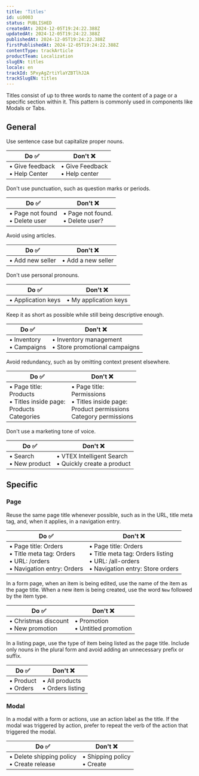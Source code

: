 ```yaml
---
title: 'Titles'
id: ui0003
status: PUBLISHED
createdAt: 2024-12-05T19:24:22.388Z
updatedAt: 2024-12-05T19:24:22.388Z
publishedAt: 2024-12-05T19:24:22.388Z
firstPublishedAt: 2024-12-05T19:24:22.388Z
contentType: trackArticle
productTeam: Localization
slugEN: titles
locale: en
trackId: 5PxyAgZrtiYlaYZBTlhJ2A
trackSlugEN: titles
---
```


Titles consist of up to three words to name the content of a page or a specific section within it. This pattern is commonly used in components like Modals or Tabs.

## General

Use sentence case but capitalize proper nouns.

| Do ✅ | Don't ❌ |
| --------- | ------------ |
| • Give feedback <br> • Help Center | • Give Feedback <br> • Help center |

Don't use punctuation, such as question marks or periods.

| Do ✅ | Don't ❌ |
| --------- | ------------ |
| • Page not found <br> • Delete user | • Page not found. <br> • Delete user? |

Avoid using articles.

| Do ✅ | Don't ❌ |
| --------- | ------------ |
| • Add new seller | • Add a new seller |

Don't use personal pronouns.

| Do ✅ | Don't ❌ |
| --------- | ------------ |
| • Application keys | • My application keys |

Keep it as short as possible while still being descriptive enough.

| Do ✅ | Don't ❌ |
| --------- | ------------ |
| • Inventory <br> • Campaigns | • Inventory management <br> • Store promotional campaigns |

Avoid redundancy, such as by omitting context present elsewhere.

| Do ✅ | Don't ❌ |
| --------- | ------------ |
| • Page title: <br> Products <br> • Titles inside page: <br> Products <br> Categories | • Page title: <br> Permissions <br> • Titles inside page: <br> Product permissions <br> Category permissions |

Don't use a marketing tone of voice.

| Do ✅ | Don't ❌ |
| --------- | ------------ |
| • Search <br> • New product | • VTEX Intelligent Search <br> • Quickly create a product |

## Specific

### Page

Reuse the same page title whenever possible, such as in the URL, title meta tag, and, when it applies, in a navigation entry.

| Do ✅ | Don't ❌ |
| --------- | ------------ |
| • Page title: Orders <br> • Title meta tag: Orders <br> • URL: /orders <br> • Navigation entry: Orders | • Page title: Orders <br> • Title meta tag: Orders listing <br> • URL: /all-orders <br> • Navigation entry: Store orders |

In a form page, when an item is being edited, use the name of the item as the page title. When a new item is being created, use the word `New` followed by the item type.

| Do ✅ | Don't ❌ |
| --------- | ------------ |
| • Christmas discount <br> • New promotion | • Promotion <br> • Untitled promotion |

In a listing page, use the type of item being listed as the page title. Include only nouns in the plural form and avoid adding an unnecessary prefix or suffix.

| Do ✅ | Don't ❌ |
| --------- | ------------ |
| • Product <br> • Orders | • All products <br> • Orders listing |

### Modal

In a modal with a form or actions, use an action label as the title. If the modal was triggered by action, prefer to repeat the verb of the action that triggered the modal.

| Do ✅ | Don't ❌ |
| --------- | ------------ |
| • Delete shipping policy <br> • Create release | • Shipping policy <br> • Create |
